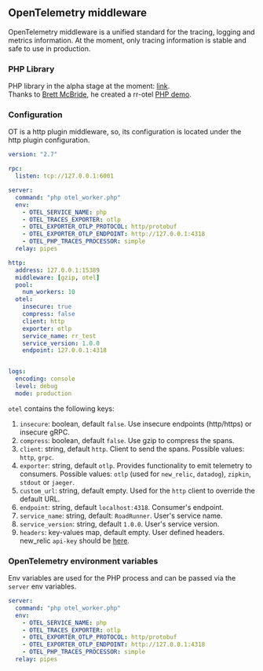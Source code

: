 ## OpenTelemetry middleware

OpenTelemetry middleware is a unified standard for the tracing, logging and metrics information. At the moment, only tracing information is stable and safe to use in production.


### PHP Library

PHP library in the alpha stage at the moment: [link](https://github.com/open-telemetry/opentelemetry-php).  
Thanks to [Brett McBride](https://github.com/brettmc), he created a rr-otel [PHP demo](https://github.com/brettmc/rr-otel-demo).

### Configuration

OT is a http plugin middleware, so, its configuration is located under the http plugin configuration.

```yaml
version: "2.7"

rpc:
  listen: tcp://127.0.0.1:6001

server:
  command: "php otel_worker.php"
  env:
    - OTEL_SERVICE_NAME: php
    - OTEL_TRACES_EXPORTER: otlp
    - OTEL_EXPORTER_OTLP_PROTOCOL: http/protobuf
    - OTEL_EXPORTER_OTLP_ENDPOINT: http://127.0.0.1:4318
    - OTEL_PHP_TRACES_PROCESSOR: simple
  relay: pipes

http:
  address: 127.0.0.1:15389
  middleware: [gzip, otel]
  pool:
    num_workers: 10
  otel:
    insecure: true
    compress: false
    client: http
    exporter: otlp
    service_name: rr_test
    service_version: 1.0.0
    endpoint: 127.0.0.1:4318


logs:
  encoding: console
  level: debug
  mode: production
```

`otel` contains the following keys:
1. `insecure`: boolean, default `false`. Use insecure endpoints (http/https) or insecure gRPC.
2. `compress`: boolean, default `false`. Use gzip to compress the spans.
3. `client`: string, default `http`. Client to send the spans. Possible values: `http`, `grpc`.
4. `exporter`: string, default `otlp`. Provides functionality to emit telemetry to consumers. Possible values: `otlp` (used for `new_relic`, `datadog`), `zipkin`, `stdout` or `jaeger`.
5. `custom_url`: string, default empty. Used for the `http` client to override the default URL.
6. `endpoint`: string, default `localhost:4318`. Consumer's endpoint.
7. `service_name`: string, default: `RoadRunner`. User's service name.
8. `service_version`: string, default `1.0.0`. User's service version.
9. `headers`: key-values map, default empty. User defined headers. new_relic `api-key` should be [here](https://docs.newrelic.com/docs/more-integrations/open-source-telemetry-integrations/opentelemetry/opentelemetry-setup/#review-settings). 

### OpenTelemetry environment variables

Env variables are used for the PHP process and can be passed via the `server` env variables.

```yaml
server:
  command: "php otel_worker.php"
  env:
    - OTEL_SERVICE_NAME: php
    - OTEL_TRACES_EXPORTER: otlp
    - OTEL_EXPORTER_OTLP_PROTOCOL: http/protobuf
    - OTEL_EXPORTER_OTLP_ENDPOINT: http://127.0.0.1:4318
    - OTEL_PHP_TRACES_PROCESSOR: simple
  relay: pipes
```
